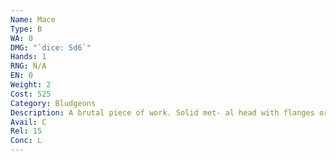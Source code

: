 ```yaml
---
Name: Mace
Type: B
WA: 0
DMG: "`dice: 5d6`"
Hands: 1
RNG: N/A
EN: 0
Weight: 2
Cost: 525
Category: Bludgeons
Description: A brutal piece of work. Solid met- al head with flanges or spikes. Heh, point is, when the head of the mace hits its target it’ll break bones. Know plenty of mercenaries who carry one of these just to break through armor.
Avail: C
Rel: 15
Conc: L
---
```

